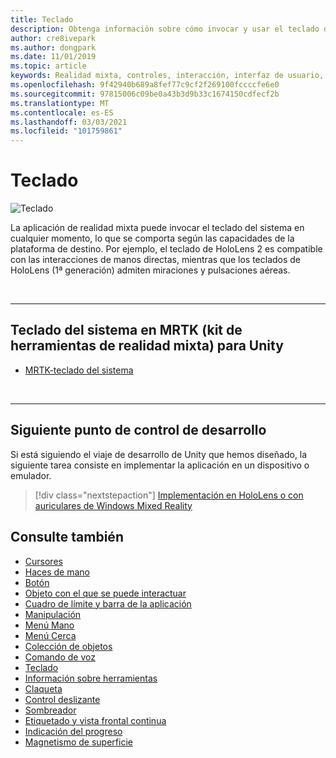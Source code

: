 ```yaml
---
title: Teclado
description: Obtenga información sobre cómo invocar y usar el teclado del sistema mediante el kit de herramientas de realidad mixta.
author: cre8ivepark
ms.author: dongpark
ms.date: 11/01/2019
ms.topic: article
keywords: Realidad mixta, controles, interacción, interfaz de usuario, UX, auriculares de realidad mixta, auriculares de realidad mixta de Windows, auriculares de realidad virtual, HoloLens, teclado, MRTK, kit de herramientas de realidad mixta
ms.openlocfilehash: 9f42940b689a8fef77c9cf2f269100fccccfe6e0
ms.sourcegitcommit: 97815006c09be0a43b3d9b33c1674150cdfecf2b
ms.translationtype: MT
ms.contentlocale: es-ES
ms.lasthandoff: 03/03/2021
ms.locfileid: "101759861"
---
```

# <a name="keyboard"></a>Teclado

![Teclado](images/UX_Hero_Keyboard.jpg)

La aplicación de realidad mixta puede invocar el teclado del sistema en cualquier momento, lo que se comporta según las capacidades de la plataforma de destino. Por ejemplo, el teclado de HoloLens 2 es compatible con las interacciones de manos directas, mientras que los teclados de HoloLens (1ª generación) admiten miraciones y pulsaciones aéreas.

<br>

---

## <a name="system-keyboard-in-mrtk-mixed-reality-toolkit-for-unity"></a>Teclado del sistema en MRTK (kit de herramientas de realidad mixta) para Unity

* [MRTK-teclado del sistema](https://docs.microsoft.com/windows/mixed-reality/mrtk-docs/features/ux-building-blocks/system-keyboard.md)

<br>

---

## <a name="next-development-checkpoint"></a>Siguiente punto de control de desarrollo

Si está siguiendo el viaje de desarrollo de Unity que hemos diseñado, la siguiente tarea consiste en implementar la aplicación en un dispositivo o emulador. 

> [!div class="nextstepaction"]
> [Implementación en HoloLens o con auriculares de Windows Mixed Reality](../develop/platform-capabilities-and-apis/using-visual-studio.md)

## <a name="see-also"></a>Consulte también

* [Cursores](cursors.md)
* [Haces de mano](point-and-commit.md)
* [Botón](button.md)
* [Objeto con el que se puede interactuar](interactable-object.md)
* [Cuadro de límite y barra de la aplicación](app-bar-and-bounding-box.md)
* [Manipulación](direct-manipulation.md)
* [Menú Mano](hand-menu.md)
* [Menú Cerca](near-menu.md)
* [Colección de objetos](object-collection.md)
* [Comando de voz](voice-input.md)
* [Teclado](keyboard.md)
* [Información sobre herramientas](tooltip.md)
* [Claqueta](slate.md)
* [Control deslizante](slider.md)
* [Sombreador](shader.md)
* [Etiquetado y vista frontal continua](billboarding-and-tag-along.md)
* [Indicación del progreso](progress.md)
* [Magnetismo de superficie](surface-magnetism.md)
